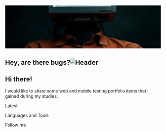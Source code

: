![Header](https://github.com/GitHoms/GitHoms/blob/main/Assets/comp.jpg)

## Hey, are there bugs?![Header](https://camo.githubusercontent.com/c9238823df751d0e40a2645daf17c778544acc64f75a20569d7123392f3ad053/68747470733a2f2f656d2d636f6e74656e742e7a6f626a2e6e65742f736f757263652f6d6963726f736f66742d7465616d732f3336332f6c6164792d626565746c655f31663431652e706e67)

## Hi there!
I would like to share some web and mobile testing portfolio items that I gained during my studies.

Latest

Languages and Tools

Follow me